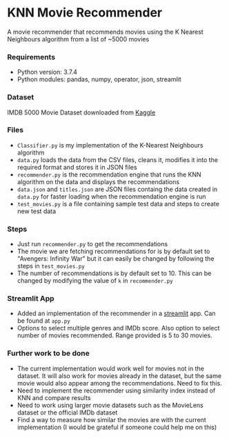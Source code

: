 # KNN Movie Recommender
A movie recommender that recommends movies using the K Nearest Neighbours algorithm from a list of ~5000 movies

### Requirements
- Python version: 3.7.4
- Python modules: pandas, numpy, operator, json, streamlit

### Dataset
IMDB 5000 Movie Dataset downloaded from [Kaggle](https://www.kaggle.com/carolzhangdc/imdb-5000-movie-dataset)

### Files
- ```Classifier.py``` is my implementation of the K-Nearest Neighbours algorithm
- ```data.py``` loads the data from the CSV files, cleans it, modifies it into the required format and stores it in JSON files
- ```recommender.py``` is the recommendation engine that runs the KNN algorithm on the data and displays the recommendations
- ```data.json``` and ```titles.json``` are JSON files containg the data created in ```data.py``` for faster loading when the recommendation engine is run
- ```test_movies.py``` is a file containing sample test data and steps to create new test data

### Steps
- Just run ```recommender.py``` to get the recommendations
- The movie we are fetching recommendations for is by default set to "Avengers: Infinity War" but it can easily be changed by following the steps in ```test_movies.py```
- The number of recommendations is by default set to 10. This can be changed by modifying the value of ```k``` in ```recommender.py```

### Streamlit App
- Added an implementation of the recommender in a [streamlit](https://docs.streamlit.io/en/latest/index.html) app. Can be found at ```app.py```
- Options to select multiple genres and IMDb score. Also option to select number of movies recommended. Range provided is 5 to 30 movies.

### Further work to be done
- The current implementation would work well for movies not in the dataset. It will also work for movies already in the dataset, but the same movie would also appear among the recommendations. Need to fix this.
- Need to implement the recommender using similarity index instead of KNN and compare results
- Need to work using larger movie datasets such as the MovieLens dataset or the official IMDb dataset
- Find a way to measure how similar the movies are with the current implementation (I would be grateful if someone could help me on this)
